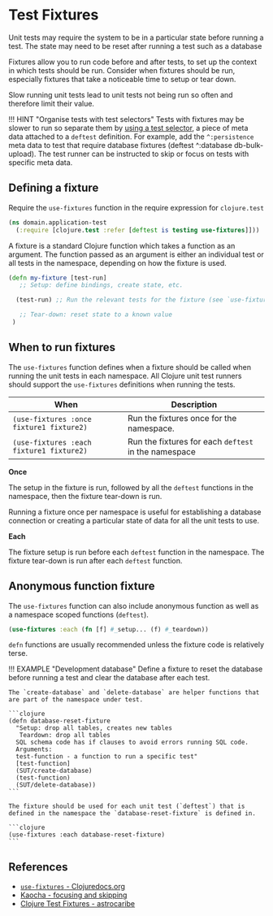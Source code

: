 # Test Fixtures

Unit tests may require the system to be in a particular state before running a test.  The state may need to be reset after running a test such as a database

Fixtures allow you to run code before and after tests, to set up the context in which tests should be run.  Consider when fixtures should be run, especially fixtures that take a noticeable time to setup or tear down.

Slow running unit tests lead to unit tests not being run so often and therefore limit their value.

!!! HINT "Organise tests with test selectors"
    Tests with fixtures may be slower to run so separate them by [using a test selector](test-selectors.md), a piece of meta data attached to a `deftest` definition. For example, add the `^:persistence` meta data to test that require database fixtures  (deftest ^:database db-bulk-upload).  The test runner can be instructed to skip or focus on tests with specific meta data.


## Defining a fixture

Require the `use-fixtures` function in the require expression for `clojure.test`

```clojure
(ns domain.application-test
  (:require [clojure.test :refer [deftest is testing use-fixtures]]))
```

A fixture is a standard Clojure function which takes a function as an argument.  The function passed as an argument is either an individual test or all tests in the namespace, depending on how the fixture is used.

```clojure
(defn my-fixture [test-run]
   ;; Setup: define bindings, create state, etc.

  (test-run) ;; Run the relevant tests for the fixture (see `use-fixtures`)

   ;; Tear-down: reset state to a known value
 )
```


## When to run fixtures

The `use-fixtures` function defines when a fixture should be called when running the unit tests in each namespace.  All Clojure unit test runners should support the `use-fixtures` definitions when running the tests.

| When                                     | Description                                          |
|------------------------------------------|------------------------------------------------------|
| `(use-fixtures :once fixture1 fixture2)` | Run the fixtures once for the namespace.             |
| `(use-fixtures :each fixture1 fixture2)` | Run the fixtures for each `deftest` in the namespace |


**Once**

The setup in the fixture is run, followed by all the `deftest` functions in the namespace, then the fixture tear-down is run.

Running a fixture once per namespace is useful for establishing a database connection or creating a particular state of data for all the unit tests to use.


**Each**

The fixture setup is run before each `deftest` function in the namespace. The fixture tear-down is run after each `deftest` function.


## Anonymous function fixture

The `use-fixtures` function can also include anonymous function as well as a namespace scoped functions (`deftest`).

```clojure
(use-fixtures :each (fn [f] #_setup... (f) #_teardown))
```

`defn` functions are usually recommended unless the fixture code is relatively terse.


!!! EXAMPLE "Development database"
    Define a fixture to reset the database before running a test and clear the database after each test.

    The `create-database` and `delete-database` are helper functions that are part of the namespace under test.

    ```clojure
    (defn database-reset-fixture
      "Setup: drop all tables, creates new tables
       Teardown: drop all tables
      SQL schema code has if clauses to avoid errors running SQL code.
      Arguments:
      test-function - a function to run a specific test"
      [test-function]
      (SUT/create-database)
      (test-function)
      (SUT/delete-database))
    ```

    The fixture should be used for each unit test (`deftest`) that is defined in the namespace the `database-reset-fixture` is defined in.

    ```clojure
    (use-fixtures :each database-reset-fixture)
    ```


## References

* [`use-fixtures` - Clojuredocs.org](https://clojuredocs.org/clojure.test/use-fixtures)
* [Kaocha - focusing and skipping](https://cljdoc.org/d/lambdaisland/kaocha/1.0.700/doc/6-focusing-and-skipping)
* [Clojure Test Fixtures - astrocaribe](https://astrocaribe.github.io/dev/2017/08/08/clojure-test-fixtures.html)
